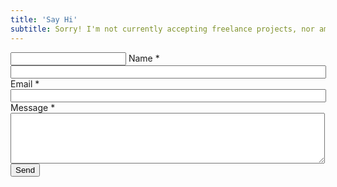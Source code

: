 ```yaml
---
title: 'Say Hi'
subtitle: Sorry! I'm not currently accepting freelance projects, nor am I looking for a new gig. (Unless you're Beyoncé)
---
```


<form enctype="multipart/form-data" method="post" name="Say hi" accept-charset="UTF-8" data-netlify="true" action="/thank-you/">
	<input class="hidden" name="hpfield">
	<label for="edit-submitted-name">Name <span class="form-required" title="This field is required.">*</span></label>
	<input required="required" type="text" id="edit-submitted-name" name="submitted[name]" value="" size="60" maxlength="128" class="form-text required">
	<label for="edit-submitted-email">Email <span class="form-required" title="This field is required.">*</span></label>
	<input required="required" class="email form-text form-email required" type="email" id="edit-submitted-email" name="submitted[email]" size="60">
	<label for="edit-submitted-message">Message <span class="form-required" title="This field is required.">*</span></label>
	<textarea required="required" id="edit-submitted-message" name="submitted[message]" cols="60" rows="5" class="form-textarea required"></textarea>
	<button id="say-hi" class="special-button" type="submit">Send</button>
</form>
